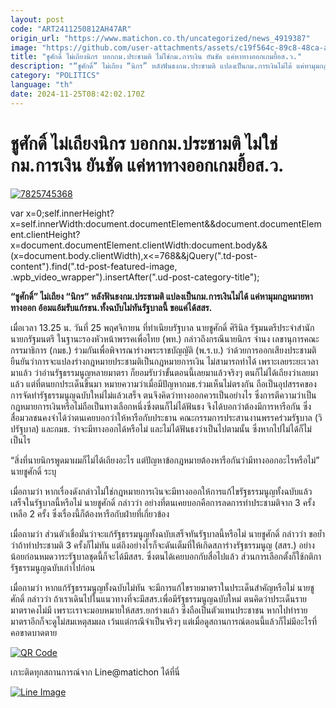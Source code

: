 ```yaml
---
layout: post
code: "ART2411250812AH47AR"
origin_url: "https://www.matichon.co.th/uncategorized/news_4919387"
image: "https://github.com/user-attachments/assets/c19f564c-89c8-48ca-abed-7b2f49700e9a"
title: "ชูศักดิ์ ไม่เถียงนิกร บอกกม.ประชามติ ไม่ใช่กม.การเงิน ยันชัด แค่หาทางออกเกมยื้อส.ว."
description: "“ชูศักดิ์” ไม่เถียง “นิกร” หลังฟันธงกม.ประชามติ แปลงเป็นกม.การเงินไม่ได้ แค่หามุมกฎหมายหาทางออก อ้อมแอ้มรับแก้รธน.ทั้งฉบับไม่ทันรัฐบาลนี้ ขอแค่ได้สสร."
category: "POLITICS"
language: "th"
date: 2024-11-25T08:42:02.170Z
---
```


# ชูศักดิ์ ไม่เถียงนิกร บอกกม.ประชามติ ไม่ใช่กม.การเงิน ยันชัด แค่หาทางออกเกมยื้อส.ว.

[![](https://www.matichon.co.th/wp-content/uploads/2024/11/7825745368.jpg "7825745368")](https://www.matichon.co.th/wp-content/uploads/2024/11/7825745368.jpg)

var x=0;self.innerHeight?x=self.innerWidth:document.documentElement&&document.documentElement.clientHeight?x=document.documentElement.clientWidth:document.body&&(x=document.body.clientWidth),x<=768&&jQuery(".td-post-content").find(".td-post-featured-image, .wpb\_video\_wrapper").insertAfter(".ud-post-category-title");

**“ชูศักดิ์” ไม่เถียง “นิกร” หลังฟันธงกม.ประชามติ แปลงเป็นกม.การเงินไม่ได้ แค่หามุมกฎหมายหาทางออก อ้อมแอ้มรับแก้รธน.ทั้งฉบับไม่ทันรัฐบาลนี้ ขอแค่ได้สสร.**

เมื่อเวลา 13.25 น. วันที่ 25 พฤศจิกายน ที่ทำเนียบรัฐบาล นายชูศักดิ์ ศิรินิล รัฐมนตรีประจำสำนักนายกรัฐมนตรี ในฐานะรองหัวหน้าพรรคเพื่อไทย (พท.) กล่าวถึงกรณีนายนิกร จำนง เลขานุการคณะกรรมาธิการ (กมธ.) ร่วมกันเพื่อพิจารณาร่างพระราชบัญญัติ (พ.ร.บ.) ว่าด้วยการออกเสียงประชามติ ยืนยันว่าการจะแปลงร่างกฎหมายประชามติเป็นกฎหมายการเงิน ไม่สามารถทำได้ เพราะเลยระยะเวลามาแล้ว ว่าอ่านรัฐธรรมนูญหลายมาตรา ก็ยอมรับว่าขั้นตอนนี้เลยมาแล้วจริงๆ ตนก็ไม่ได้เถียงว่าเลยมาแล้ว แต่ที่ตนยกประเด็นขึ้นมา หมายความว่าเมื่อมีปัญหากมธ.ร่วมเห็นไม่ตรงกัน ถือเป็นอุปสรรคของการจัดทำรัฐธรรมนูญฉบับใหม่ไม่แล้วเสร็จ ตนจึงคิดว่าทางออกควรเป็นอย่างไร ซึ่งการตีความว่าเป็นกฎหมายการเงินหรือไม่ถือเป็นทางเลือกหนึ่งซึ่งตนก็ไม่ได้ฟันธง จึงได้บอกว่าต้องมีการหารือกัน ซึ่งสื่อมวลชนคงจำได้ว่าตนเคยบอกว่าให้หารือกับประธาน คณะกรรมการประสานงานพรรคร่วมรัฐบาล (วิปรัฐบาล) และกมธ. ว่าจะมีทางออกได้หรือไม่ และไม่ได้ฟันธงว่าเป็นไปตามนั้น ซึ่งหากไปไม่ได้ก็ไม่เป็นไร

“สิ่งที่นายนิกรพูดมาผมก็ไม่ได้เถียงอะไร แต่ปัญหาข้อกฎหมายต้องหารือกันว่ามีทางออกอะไรหรือไม่” นายชูศักดิ์ ระบุ

เมื่อถามว่า หากเรื่องดังกล่าวไม่ใช่กฎหมายการเงินจะมีทางออกให้การแก้ไขรัฐธรรมนูญทั้งฉบับแล้วเสร็จในรัฐบาลนี้หรือไม่ นายชูศักดิ์ กล่าวว่า อย่างที่ตนเคยบอกคือการลดการทำประชามติจาก 3 ครั้งเหลือ 2 ครั้ง ซึ่งเรื่องนี้ก็ต้องหารือกับฝ่ายที่เกี่ยวข้อง

เมื่อถามว่า ส่วนตัวเชื่อมั่นว่าจะแก้รัฐธรรมนูญทั้งฉบับเสร็จทันรัฐบาลนี้หรือไม่ นายชูศักดิ์ กล่าวว่า ขอย้ำว่าถ้าทำประชามติ 3 ครั้งก็ไม่ทัน แต่ถึงอย่างไรก็จะดันเต็มที่ให้เกิดสภาร่างรัฐธรรมนูญ (สสร.) อย่างน้อยก่อนหมดวาระรัฐบาลชุดนี้ก็จะได้มีสสร. ซึ่งตนได้เคยบอกกับสื่อไปแล้ว ส่วนการเลือกตั้งก็ใช้กติการัฐธรรมนูญฉบับเก่าไปก่อน

เมื่อถามว่า หากแก้รัฐธรรมนูญทั้งฉบับไม่ทัน จะมีการแก้ไขรายมาตราในประเด็นสำคัญหรือไม่ นายชูศักดิ์ กล่าวว่า ถ้าเราเดินไปในแนวทางที่จะมีสสร.เพื่อมีรัฐธรรมนูญฉบับใหม่ ตนคิดว่าประเด็นรายมาตราคงไม่มี เพราะเราจะมอบหมายให้สสร.ยกร่างแล้ว ซึ่งถือเป็นตัวแทนประชาชน หากไปทำรายมาตราอีกก็จะดูไม่สมเหตุสมผล เว้นแต่กรณีจำเป็นจริงๆ แต่เมื่อดูสถานการณ์ตอนนี้แล้วก็ไม่มีอะไรที่คอขาดบาดตาย

[![QR Code](https://www.matichon.co.th/wp-content/uploads/2023/07/wob1371z.jpg)](https://lin.ee/ht0nDxX)

เกาะติดทุกสถานการณ์จาก Line@matichon ได้ที่นี่

[![Line Image](https://www.matichon.co.th/wp-content/uploads/2023/07/th.png)](https://lin.ee/ht0nDxX)